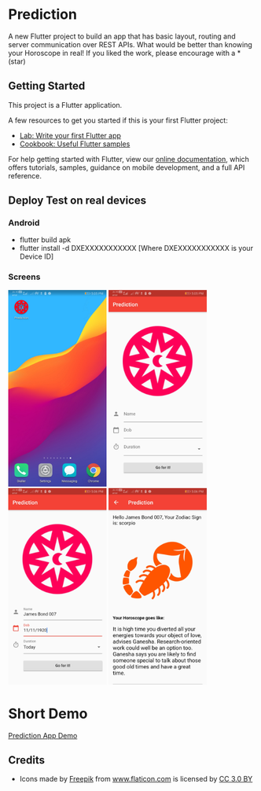 # Prediction

A new Flutter project to build an app that has basic layout, routing and server communication over REST APIs. What would be better than knowing your Horoscope in real! If you liked the work, please encourage with a *(star)

## Getting Started

This project is a Flutter application.

A few resources to get you started if this is your first Flutter project:

- [Lab: Write your first Flutter app](https://flutter.dev/docs/get-started/codelab)
- [Cookbook: Useful Flutter samples](https://flutter.dev/docs/cookbook)

For help getting started with Flutter, view our 
[online documentation](https://flutter.dev/docs), which offers tutorials, 
samples, guidance on mobile development, and a full API reference.

## Deploy Test on real devices

### Android

- flutter build apk
- flutter install -d DXEXXXXXXXXXXX [Where DXEXXXXXXXXXXX is your Device ID]

### Screens

<img src="https://github.com/atapas/horoscope-app/raw/master/screens/1.jpg" data-canonical-src="https://github.com/atapas/horoscope-app/raw/master/screens/1.jpg" width="200" height="400" />

<img src="https://github.com/atapas/horoscope-app/raw/master/screens/2.jpg" data-canonical-src="https://github.com/atapas/horoscope-app/raw/master/screens/2.jpg" width="200" height="400" />

<img src="https://github.com/atapas/horoscope-app/raw/master/screens/3.jpg" data-canonical-src="https://github.com/atapas/horoscope-app/raw/master/screens/3.jpg" width="200" height="400" />

<img src="https://github.com/atapas/horoscope-app/raw/master/screens/4.jpg" data-canonical-src="https://github.com/atapas/horoscope-app/raw/master/screens/4.jpg" width="200" height="400" />

# Short Demo
[Prediction App Demo](https://www.youtube.com/watch?v=ZLYFX18TQCA)



## Credits

- <div>Icons made by <a href="https://www.freepik.com/" title="Freepik">Freepik</a> from <a href="https://www.flaticon.com/" 		    title="Flaticon">www.flaticon.com</a> is licensed by <a href="http://creativecommons.org/licenses/by/3.0/" 		    title="Creative Commons BY 3.0" target="_blank">CC 3.0 BY</a></div> 
